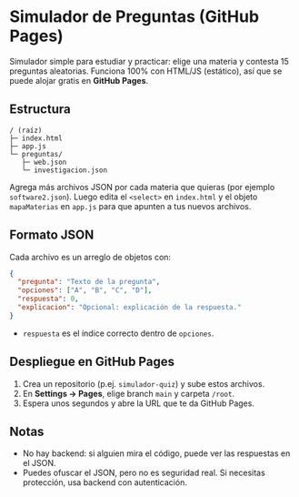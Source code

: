 # Simulador de Preguntas (GitHub Pages)

Simulador simple para estudiar y practicar: elige una materia y contesta 15 preguntas aleatorias.
Funciona 100% con HTML/JS (estático), así que se puede alojar gratis en **GitHub Pages**.

## Estructura
```
/ (raíz)
├─ index.html
├─ app.js
└─ preguntas/
   ├─ web.json
   └─ investigacion.json
```

Agrega más archivos JSON por cada materia que quieras (por ejemplo `software2.json`). 
Luego edita el `<select>` en `index.html` y el objeto `mapaMaterias` en `app.js` para que apunten a tus nuevos archivos.

## Formato JSON
Cada archivo es un arreglo de objetos con:
```json
{
  "pregunta": "Texto de la pregunta",
  "opciones": ["A", "B", "C", "D"],
  "respuesta": 0,
  "explicacion": "Opcional: explicación de la respuesta."
}
```
- `respuesta` es el índice correcto dentro de `opciones`.

## Despliegue en GitHub Pages
1. Crea un repositorio (p.ej. `simulador-quiz`) y sube estos archivos.
2. En **Settings → Pages**, elige branch `main` y carpeta `/root`.
3. Espera unos segundos y abre la URL que te da GitHub Pages.

## Notas
- No hay backend: si alguien mira el código, puede ver las respuestas en el JSON.
- Puedes ofuscar el JSON, pero no es seguridad real. Si necesitas protección, usa backend con autenticación.
